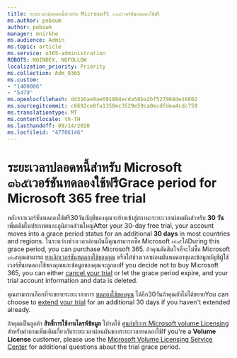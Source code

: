 ```yaml
---
title: ระยะเวลาปลอดหนี้สำหรับ Microsoft ๓๖๕เวอร์ชันทดลองใช้ฟรี
ms.author: pebaum
author: pebaum
manager: mnirkhe
ms.audience: Admin
ms.topic: article
ms.service: o365-administration
ROBOTS: NOINDEX, NOFOLLOW
localization_priority: Priority
ms.collection: Adm_O365
ms.custom:
- "1400006"
- "5479"
ms.openlocfilehash: dd316ae9ae691804ecda58ba2bf527968de16802
ms.sourcegitcommit: c6692ce0fa1358ec3529e59ca0ecdfdea4cdc759
ms.translationtype: MT
ms.contentlocale: th-TH
ms.lasthandoff: 09/14/2020
ms.locfileid: "47706146"
---
```

# <a name="grace-period-for-microsoft-365-free-trial"></a><span data-ttu-id="7199f-102">ระยะเวลาปลอดหนี้สำหรับ Microsoft ๓๖๕เวอร์ชันทดลองใช้ฟรี</span><span class="sxs-lookup"><span data-stu-id="7199f-102">Grace period for Microsoft 365 free trial</span></span>

<span data-ttu-id="7199f-103">หลังจากเวอร์ชันทดลองใช้ฟรี30วันบัญชีของคุณจะย้ายเข้าสู่สถานะระยะเวลาผ่อนผันสำหรับ **30 วัน** เพิ่มเติมในประเทศและภูมิภาคส่วนใหญ่</span><span class="sxs-lookup"><span data-stu-id="7199f-103">After your 30-day free trial, your account moves into a grace period status for an additional **30 days** in most countries and regions.</span></span> <span data-ttu-id="7199f-104">ในระหว่างช่วงเวลาผ่อนผันนี้คุณสามารถซื้อ Microsoft ๓๖๕ได้</span><span class="sxs-lookup"><span data-stu-id="7199f-104">During this grace period, you can purchase Microsoft 365.</span></span> <span data-ttu-id="7199f-105">ถ้าคุณตัดสินใจที่จะไม่ซื้อ Microsoft ๓๖๕คุณสามารถ [ยกเลิกเวอร์ชันทดลองใช้ของคุณ](https://docs.microsoft.com/microsoft-365/commerce/subscriptions/cancel-your-subscription?view=o365-worldwide) หรือให้ช่วงเวลาผ่อนผันหมดอายุและข้อมูลบัญชีผู้ใช้เวอร์ชันทดลองใช้ของคุณและข้อมูลของคุณจะถูกลบ</span><span class="sxs-lookup"><span data-stu-id="7199f-105">If you decide not to buy Microsoft 365, you can either [cancel your trial](https://docs.microsoft.com/microsoft-365/commerce/subscriptions/cancel-your-subscription?view=o365-worldwide) or let the grace period expire, and your trial account information and data is deleted.</span></span>

<span data-ttu-id="7199f-106">คุณสามารถเลือกที่จะขยายระยะเวลาการ [ทดลองใช้ของคุณ](https://docs.microsoft.com/microsoft-365/commerce/extend-your-trial) ได้อีก30วันถ้าคุณยังไม่ได้ขยาย</span><span class="sxs-lookup"><span data-stu-id="7199f-106">You can choose to [extend your trial](https://docs.microsoft.com/microsoft-365/commerce/extend-your-trial) for an additional 30 days if you haven't extended already.</span></span>

<span data-ttu-id="7199f-107">ถ้าคุณเป็นลูกค้า **สิทธิ์การใช้งานไดรฟ์ข้อมูล** โปรดใช้ [ศูนย์บริการ Microsoft volume Licensing](https://support.microsoft.com/help/4471406/how-to-contact-the-microsoft-volume-licensing-service-center) สำหรับคำถามเพิ่มเติมเกี่ยวกับระยะเวลาผ่อนผันของระยะเวลาทดลองใช้</span><span class="sxs-lookup"><span data-stu-id="7199f-107">If you're a **Volume License** customer, please use the [Microsoft Volume Licensing Service Center](https://support.microsoft.com/help/4471406/how-to-contact-the-microsoft-volume-licensing-service-center) for additional questions about the trial grace period.</span></span>
